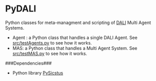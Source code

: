 PyDALI
======

Python classes for meta-managment and scripting of [DALI](http://github.com/AAAI-DISIM-UnivAQ/DALI) Multi Agent Systems.

* Agent : a Python class that handles a single DALI Agent. See [src/testAgents.py](src/testAgents.py) to see how it works.
* MAS: a Python class that handles a Multi Agent System. See [src/testMAS.py](src/testMAS.py) to see how it works.

###Dependencies###

  * Python library [PySicstus](http://github.com/AAAI-DISIM-UnivAQ/PySicstus)
